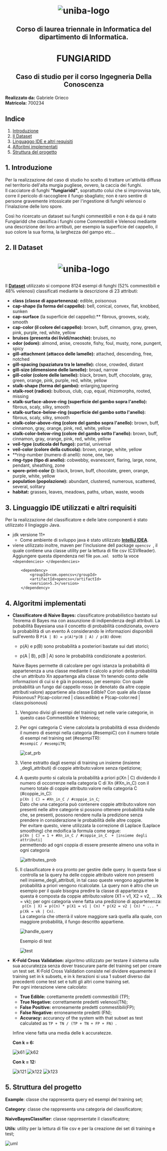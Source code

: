 
# <p style="text-align: center;">  ![uniba-logo](./res/img/uniba-logo.jpg)</p>

## <p style="text-align: center;"> Corso di laurea triennale in Informatica del dipartimento di Informatica.</p>


# <p style="text-align: center;">  FUNGIARIDD</p>

## <p style="text-align: center;">  Caso di studio per il corso Ingegneria Della Conoscenza</p>

**Realizzato da:** Gabriele Grieco\
**Matricola:** 700234


## Indice
 1. [Introduzione](#1introduzione)
 2. [Il Dataset](#2il-dataset)
 3. [Linguaggo IDE e altri requisiti](#3linguaggio-ide-utilizzati-e-altri-requisiti)
 4. [Alforitmi implementati](#4algoritmi-implementati)
 5. [Struttura del progetto](#5struttura-del-progetto)




 ## 1.  Introduzione
Per la realizzazione del caso di studio ho scelto di trattare un'attività diffusa nel territorio dell'alta murgia pugliese, ovvero, la caccia dei funghi.\
 Il cacciatore di funghi **"fungiaridd"**, soprattutto colui che si improvvisa tale, corre il pericolo di raccogliere il fungo sbagliato; non è raro sentire di persone gravemente intossicate per l'ingestione di funghi velenosi o l'inalazione delle loro spore.

 Così ho ricercato un dataset sui funghi commestibili e non è da qui è nato Fungiaridd che classifica i funghi come Commestibili e Velenosi mediante una descrizione dei loro arrtibuti, per esempio la superficie del cappello, il suo colore la sua forma, la larghezza del gampo etc...

 ## 2. Il Dataset 

# <p style="text-align: center;">  ![uniba-logo](./res/img/dataset.png)</p>

Il [**Dataset**](https://www.kaggle.com/hatterasdunton/mushroom-classification-updated-dataset/) utilizzato si compone 8124 esempi di funghi (52% commestibili e 48% velenosi) classificati mediante la descrizione di 23 attributi:

- **class (classe di appartenenza)**: edible, poisonous
- **cap-shape (la forma del cappello):** bell, conical, convex, flat, knobbed, sunken
- **cap-surface** (la superficie del cappello):** fibrous, grooves, scaly, smooth
- **cap-color (il colore del cappello):** brown, buff, cinnamon, gray, green, pink, purple, red, white, yellow
- **bruises (presenta dei lividi/macchie):** bruises, no
- **odor (odore):** almond, anise, creosote, fishy, foul, musty, none, pungent, spicy
- **gill-attachment (attacco delle lamelle):** attached, descending, free, notched
- **gill-spacing (spaziatura tra le lamelle):** close, crowded, distant
- **gill-size (dimensione delle lamelle):** broad, narrow
- **gill-color (colore delle lamelle):** black, brown, buff, chocolate, gray, green, orange, pink, purple, red, white, yellow
- **stalk-shape (forma del gambo):** enlarging,tapering
- **stalk-root (radice):** bulbous, club, cup, equal, rhizomorphs, rooted, missing
- **stalk-surface-above-ring (superficie del gambo sopra l'anello):** fibrous, scaly, silky, smooth
- **stalk-surface-below-ring (superficie del gambo sotto l'anello):** fibrous, scaly, silky, smooth
- **stalk-color-above-ring (colore del gambo sopra l'anello):** brown, buff, cinnamon, gray, orange, pink, red, white, yellow
- **stalk-color-below-ring (colore del gambo sotto l'anello):** brown, buff, cinnamon, gray, orange, pink, red, white, yellow
- **veil-type (cuticola del fungo):** partial, universal
- **veil-color (colore della cuticola):** brown, orange, white, yellow
- **ring-number (numero di anelli): none, one, two
- **ring-type (tipo di anello):** cobwebby, evanescent, flaring, large, none, pendant, sheathing, zone
- **spore-print-color ():** black, brown, buff, chocolate, green, orange, purple, white, yellow
- **population (popolazione):** abundant, clustered, numerous, scattered, several, solitary
- **habitat:** grasses, leaves, meadows, paths, urban, waste, woods


 

 ## 3. Linguaggio IDE utilizzati e altri requisiti
 Per la realizzazione del classificatore e delle latre componenti è stato utilizzato il lingiaggio Java.
 - jdk versione 11+
    - Come ambiente di sviluppo java è stato utilizzato [**IntelliJ IDEA**](https://www.jetbrains.com/idea//).
 - viene utilizzato inoltre, maven per l'inclusione dell package  ```opencsv ```, il quale contiene una classe utility per la lettura di file csv (CSVReader).
 Aggiungere questa dipendenza nel file  ```pom.xml ``` sotto la voce ```<dependencies> </dependencies>```

 ```
        <dependency>
            <groupId>com.opencsv</groupId>
            <artifactId>opencsv</artifactId>
            <version>5.3</version>
        </dependency>
 ```

## 4. Algoritmi implementati
- **Classificatore di Naive Bayes:** classificatore probabilistico bastato sul Teorema di Bayes ma con assunzione di indipendenza degli attributi. La pobabilità Bayesiana usa il concetto di probabilità condizionata, ovvero la probabilità di un evento A considerando le informazioni disponibili sull'evento B ```P(A | B) = p(A)*p(B | A) / p(B)```
dove:
    - p(A) e p(B) sono probabilità a posteriori bastate sui dati storici;

    - p(A | B), p(B | A) sono le probabilità condizionate a posteriori.

    Naive Bayes permette di calcolare per ogni istanza la probabilità di appartenenza a una classe mediante il calcolo a priori della probabilità che un attributo Xn appartenga alla classe Yn tenendo conto delle informazioni di cui si è già in possesso, per esempio: Con quale probabilità un fungo dal cappello rosso (e denotato da altre coppie attributi:valore) appartiene alla classe Edible? Con quale alla classe Poisonous? P(cap-color:red | class:edible) e P(cap-color:red | class:poisonous) 

    1) Vengono divisi gli esempi del training set nelle varie categorie, in questo caso Commestibile e Velenoso;

    2) Per ogni categoria C viene calcolata la probabilità di essa dividendo il numero di esempi nella categoria (#esempiC) con il numero totale di esempi nel training set (#esempiTR):\
    ```#esempiC / #esempiTR```;

        ![cat_prb](./res/img/category-probability.png)


    3) Viene estratto dagli esempi di training un insieme (insieme
    _degli_attributi) di coppie attributo:valore senza ripetizione;

    4) A questo punto si calcola la probabilità a priori p(Xn | C) dividendo il numero di occorrenze nella categoria C di Xn (#Xn_in_C) con il numero totale di coppie attributo:valore nella categoria C (#coppie_in_C):\
     ```p(Xn | C) = #Xn_in_C / #coppie_in_C```;\
    Dato che una categoria può contenere coppie attributo:valore non presenti nelle altre categorie si possono ottenere probabilità nulle che, se presenti, possono rendere nulla la predizione senza prendere in considerazione le probabilità delle altre coppie.\
    Per evitare questo, viene utilizzata la correzione di Laplace (Laplace smoothing) che mdoifica la formula come segue:\
     ```p(Xn | C) = 1 + #Xn_in_C / #coppie_in_C  + |insieme degli attributi|```\
     permettendo ad ogni coppia di essere presente almeno una volta in ogni categoria

        ![attributes_prob](./res/img/calculate-prob.png)

    5) Il classificatore è ora pronto per gestire delle query. In questa fase si controlla se la query ha delle coppie attributo valore non presenti nell insieme_degli_attributi, in tal caso queste vengono aggiuntee le probabilità a priori vengono ricalcolate.
    La query non è altro che un esempio per il quale bisogna predire la classe di appartenza e questa è composta da coppie attributo:valore (X1 = v1, X2 = v2, ... Xk = vk); per ogni categoria viene fatta una predizione di appartenenza:  
    ``` p(Cn | X) = p(Cn) * p(X1 = v1 | Cn) * p(X2 = v2 | Cn) * ... * p(Xk = vk | Cn)```.\
    La categoria che otterrà il valore maggiore sarà quella alla quale, con maggiore probabilità, il fungo descritto appartiene.

        ![handle_query](./res/img/handle-query.png)

        Esempio di test

        ![test](./res/img/test.png)

- **K-Fold Cross Validation:** algoritmo utilizzato per testare il sistema sulla sua accuratezza senza dover trascurare parte del training set per creare un test set.
K-Fold Cross Validation consiste nel dividere equamente il training set in k subsets, e in k iterazioni si usa 1 subset diverso dai precedenti come test set e tutti gli altri come training set.\
Per ogni interazione viene calcolato:
    - **True Edible:** corettamente predetti commestibili (TP);
    - **True Negative:** correttamente predetti velenosi(TN);
    - **False Positive:** erroneamente predetti commestibili(FP);
    - **False Negative:** erroneamente predetti (FN);
    - **Accuracy:** accurancy of the system with that subset as test calculated as ```TP + TN / (TP + TN + FP + FN) ```.

    Infine viene fatta una media delle k accuratezze.

    **Con k = 6:**

    ![k61](./res/img/k6-1.png)
    ![k62](./res/img/k6-2.png)

    **Con k = 12:**

    ![k121](./res/img/k12-1.png)
    ![k122](./res/img/k12-2.png)
    ![k123](./res/img/k12-3.png)





## 5. Struttura del progetto
**Example**: classe che rappresenta query ed esempi del training set;

**Category**: classe che rappresenta una categoria del classificatore;

**NaiveBayesClassifier**: classe rappresentate il classificatore;

**Utils**: utility per la lettura di file csv e per la creazione dei set di training e test;

![uml](./res/img/uml.png)










